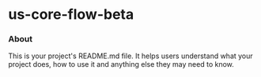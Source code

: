 us-core-flow-beta
=================

### About

This is your project's README.md file. It helps users understand what your
project does, how to use it and anything else they may need to know.
